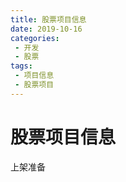 ```yaml
---
title: 股票项目信息
date: 2019-10-16
categories: 
 - 开发
 - 股票
tags:
 - 项目信息
 - 股票项目
---
```

# 股票项目信息

上架准备
